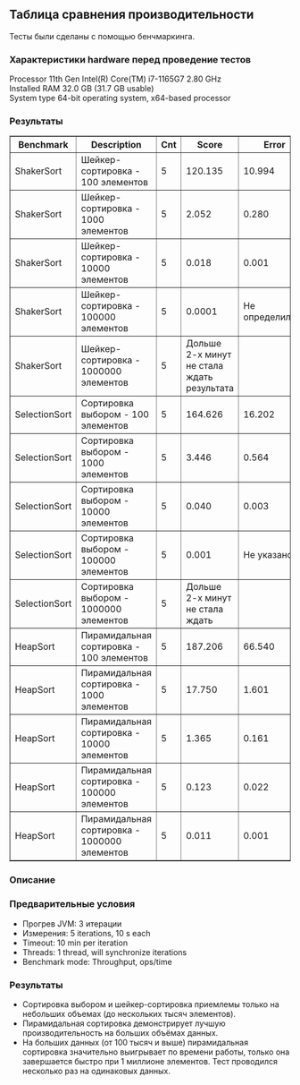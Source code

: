 <h2>Таблица сравнения производительности</h2>

Тесты были сделаны с помощью бенчмаркинга.

<h3>Характеристики hardware перед проведение тестов</h3>

Processor	11th Gen Intel(R) Core(TM) i7-1165G7 2.80 GHz <br>
Installed RAM	32.0 GB (31.7 GB usable) <br>
System type	64-bit operating system, x64-based processor <br>

<h3>Результаты</h3>

<table border="1" cellspacing="3" cellpadding="7">
  <thead>
    <tr>
      <th>Benchmark</th>
      <th>Description</th>
      <th>Cnt</th>
      <th>Score</th>
      <th>Error</th>
      <th>Units</th>
    </tr>
  </thead>
  <tbody>
    <tr>
      <td>ShakerSort</td>
      <td>Шейкер-сортировка - 100 элементов</td>
      <td>5</td>
      <td>120.135</td>
      <td>10.994</td>
      <td>ops/ms</td>
    </tr>
    <tr>
      <td>ShakerSort</td>
      <td>Шейкер-сортировка - 1000 элементов</td>
      <td>5</td>
      <td>2.052</td>
      <td>0.280</td>
      <td>ops/ms</td>
    </tr>
    <tr>
      <td>ShakerSort</td>
      <td>Шейкер-сортировка - 10000 элементов</td>
      <td>5</td>
      <td>0.018</td>
      <td>0.001</td>
      <td>ops/ms</td>
    </tr>
    <tr>
      <td>ShakerSort</td>
      <td>Шейкер-сортировка - 100000 элементов</td>
      <td>5</td>
      <td>0.0001</td>
      <td>Не определилась</td>
      <td>ops/ms</td>
    </tr>
    <tr>
      <td>ShakerSort</td>
      <td>Шейкер-сортировка - 1000000 элементов</td>
      <td>5</td>
      <td>Дольше 2-х минут не стала ждать результата</td>
      <td></td>
      <td>ops/ms</td>
    </tr>
    <tr>
      <td>SelectionSort</td>
      <td>Сортировка выбором - 100 элементов</td>
      <td>5</td>
      <td>164.626</td>
      <td>16.202</td>
      <td>ops/ms</td>
    </tr>
    <tr>
      <td>SelectionSort</td>
      <td>Сортировка выбором - 1000 элементов</td>
      <td>5</td>
      <td>3.446</td>
      <td>0.564</td>
      <td>ops/ms</td>
    </tr>
    <tr>
      <td>SelectionSort</td>
      <td>Сортировка выбором - 10000 элементов</td>
      <td>5</td>
      <td>0.040</td>
      <td>0.003</td>
      <td>ops/ms</td>
    </tr>
    <tr>
      <td>SelectionSort</td>
      <td>Сортировка выбором - 100000 элементов</td>
      <td>5</td>
      <td>0.001</td>
      <td>Не указано</td>
      <td>ops/ms</td>
    </tr>
    <tr>
      <td>SelectionSort</td>
      <td>Сортировка выбором - 1000000 элементов</td>
      <td>5</td>
      <td>Дольше 2-х минут не стала ждать</td>
      <td> </td>
      <td>ops/ms</td>
    </tr>
    <tr>
      <td>HeapSort</td>
      <td>Пирамидальная сортировка - 100 элементов</td>
      <td>5</td>
      <td>187.206</td>
      <td>66.540</td>
      <td>ops/ms</td>
    </tr>
    <tr>
      <td>HeapSort</td>
      <td>Пирамидальная сортировка - 1000 элементов</td>
      <td>5</td>
      <td>17.750</td>
      <td>1.601</td>
      <td>ops/ms</td>
    </tr>
    <tr>
      <td>HeapSort</td>
      <td>Пирамидальная сортировка - 10000 элементов</td>
      <td>5</td>
      <td>1.365</td>
      <td>0.161</td>
      <td>ops/ms</td>
    </tr>
    <tr>
      <td>HeapSort</td>
      <td>Пирамидальная сортировка - 100000 элементов</td>
      <td>5</td>
      <td>0.123</td>
      <td>0.022</td>
      <td>ops/ms</td>
    </tr>
    <tr>
      <td>HeapSort</td>
      <td>Пирамидальная сортировка - 1000000 элементов</td>
      <td>5</td>
      <td>0.011</td>
      <td>0.001</td>
      <td>ops/ms</td>
    </tr>
  </tbody>
</table>


 <h3>Описание</h3>
 
<h3>Предварительные условия</h3>

* Прогрев JVM: 3 итерации
* Измерения: 5 iterations, 10 s each
* Timeout: 10 min per iteration
* Threads: 1 thread, will synchronize iterations
* Benchmark mode: Throughput, ops/time

<h3>Результаты</h3>

* Сортировка выбором и шейкер-сортировка приемлемы только на небольших объемах (до нескольких тысяч элементов).
* Пирамидальная сортировка демонстрирует лучшую производительность на больших объёмах данных.
* На больших данных (от 100 тысяч и выше) пирамидальная сортировка значительно выигрывает по времени работы, 
  только она завершается быстро при 1 миллионе элементов.
Тест проводился несколько раз на одинаковых данных.